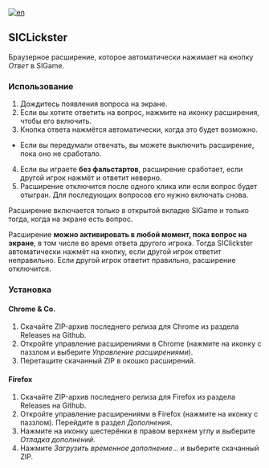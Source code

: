 [![en](https://img.shields.io/badge/lang-en-red.svg)](https://github.com/NitricCS/SIClickster/blob/main/README.en.md)

## SICLickster
Браузерное расширение, которое автоматически нажимает на кнопку _Ответ_ в SIGame.

### Использование
1. Дождитесь появления вопроса на экране.
2. Если вы хотите ответить на вопрос, нажмите на иконку расширения, чтобы его включить.
3. Кнопка ответа нажмётся автоматически, когда это будет возможно.
* Если вы передумали отвечать, вы можете выключить расширение, пока оно не сработало.
4. Если вы играете __без фальстартов__, расширение сработает, если другой игрок нажмёт и ответит неверно.
5. Расширение отключится после одного клика или если вопрос будет отыгран. Для последующих вопросов его нужно включать снова.

Расширение включается только в открытой вкладке SIGame и только тогда, когда на экране есть вопрос.

Расширение __можно активировать в любой момент, пока вопрос на экране__, в том числе во время ответа другого игрока. Тогда SIClickster автоматически нажмёт на кнопку, если другой игрок ответит неправильно. Если другой игрок ответит правильно, расширение отключится.

### Установка
#### Chrome & Co.
1. Скачайте ZIP-архив последнего релиза для Chrome из раздела Releases на Github.
2. Откройте управление расширениями в Chrome (нажмите на иконку с паззлом и выберите _Управление расширениями_).
3. Перетащите скачанный ZIP в окошко расширений.

#### Firefox
1. Скачайте ZIP-архив последнего релиза для Firefox из раздела Releases на Github.
2. Откройте управление расширениями в Firefox (нажмите на иконку с паззлом). Перейдите в раздел _Дополнения_.
3. Нажмите на иконку шестерёнки в правом верхнем углу и выберите _Отладка дополнений_.
4. Нажмите _Загрузить временное дополнение..._ и выберите скачанный ZIP.
